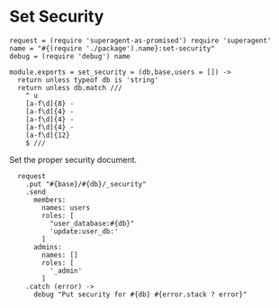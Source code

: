 Set Security
============

    request = (require 'superagent-as-promised') require 'superagent'
    name = "#{(require './package').name}:set-security"
    debug = (require 'debug') name

    module.exports = set_security = (db,base,users = []) ->
      return unless typeof db is 'string'
      return unless db.match ///
        ^ u
        [a-f\d]{8} -
        [a-f\d]{4} -
        [a-f\d]{4} -
        [a-f\d]{4} -
        [a-f\d]{12}
        $ ///

Set the proper security document.

      request
        .put "#{base}/#{db}/_security"
        .send
          members:
            names: users
            roles: [
              "user_database:#{db}"
              'update:user_db:'
            ]
          admins:
            names: []
            roles: [
              '_admin'
            ]
        .catch (error) ->
          debug "Put security for #{db} #{error.stack ? error}"

